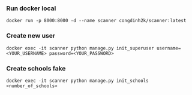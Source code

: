 ### Run docker local
```docker 
docker run -p 8000:8000 -d --name scanner congdinh2k/scanner:latest
```

### Create new user
```docker 
docker exec -it scanner python manage.py init_superuser username=<YOUR_USERNAME> password=<YOUR_PASSWORD>
```

### Create schools fake
```docker
docker exec -it scanner python manage.py init_schools <number_of_schools>
```